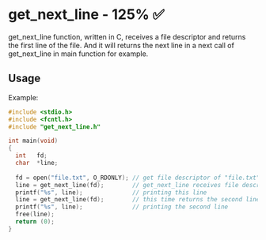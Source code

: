 # get_next_line - 125% ✅
get_next_line function, written in C, receives a file descriptor and returns the first line of the file. And it will returns the next line in a next call of get_next_line in main function for example.

## Usage
Example:
```c
#include <stdio.h>
#include <fcntl.h>
#include "get_next_line.h"

int main(void)
{
  int   fd;
  char  *line;
  
  fd = open("file.txt", O_RDONLY); // get file descriptor of "file.txt"
  line = get_next_line(fd);        // get_next_line receives file descriptor and returns the first line to variable line
  printf("%s", line);              // printing this line
  line = get_next_line(fd);        // this time returns the second line to variable line
  printf("%s", line);              // printing the second line
  free(line);
  return (0);
}
```
